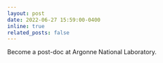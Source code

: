 ```yaml
---
layout: post
date: 2022-06-27 15:59:00-0400
inline: true
related_posts: false
---
```


Become a post-doc at Argonne National Laboratory.
